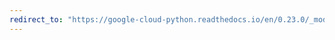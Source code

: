 ```yaml
---
redirect_to: "https://google-cloud-python.readthedocs.io/en/0.23.0/_modules/google/cloud/resource_manager/client.html"
---
```


